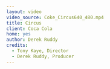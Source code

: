 ```yaml
---
layout: video
video_source: Coke_Circus640_480.mp4
title: Circus
client: Coca Cola
home: yes
author: Derek Ruddy
credits:
  - Tony Kaye, Director
  - Derek Ruddy, Producer
---
```

